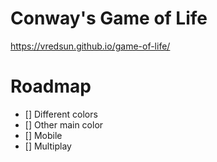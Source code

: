# Conway's Game of Life

<https://vredsun.github.io/game-of-life/>

# Roadmap

- [] Different colors
- [] Other main color
- [] Mobile
- [] Multiplay
